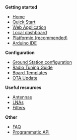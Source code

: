 **Getting started**
* [Home](https://github.com/G4lile0/ESP32-OLED-Fossa-GroundStation/wiki)
* [Quick Start](https://github.com/G4lile0/tinyGS/wiki/Quick-Start)
* [Web Application](https://github.com/G4lile0/tinyGS/wiki/Web-application)
* [Local dashboard](https://github.com/G4lile0/tinyGS/wiki/Local-Dashboard)
* [Platformio (recommended)](https://github.com/G4lile0/ESP32-OLED-Fossa-GroundStation/wiki/Platformio)
* [Arduino IDE](https://github.com/G4lile0/ESP32-OLED-Fossa-GroundStation/wiki/Arduino-IDE)

**Configuration**
* [Ground Station configuration](https://github.com/G4lile0/ESP32-OLED-Fossa-GroundStation/wiki/Ground-Station-configuration)
* [Radio Tuning Guide](https://github.com/G4lile0/tinyGS/wiki/Radio-Tuning-Guide)
* [Board Templates](https://github.com/G4lile0/tinyGS/wiki/Board-Templates)
* [OTA Update](https://github.com/G4lile0/ESP32-OLED-Fossa-GroundStation/wiki/OTA-Update)

**Useful resources**
* [Antennas](Antenna)
* [LNAs](LNA)
* [Filters](Filter)


**Other**
* [FAQ](https://github.com/G4lile0/ESP32-OLED-Fossa-GroundStation/wiki/FAQ)
* [Programmatic API](https://github.com/G4lile0/tinyGS/wiki/Programmatic-API)



